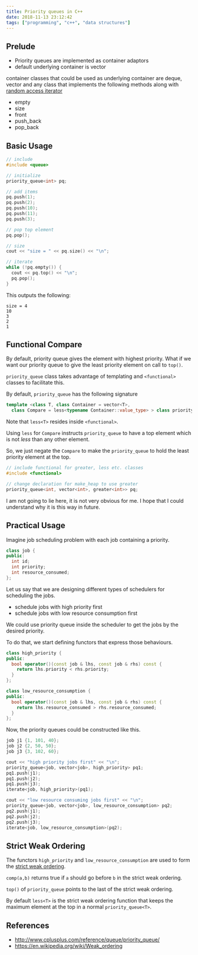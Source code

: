 ```yaml
---
title: Priority queues in C++
date: 2018-11-13 23:12:42
tags: ["programming", "c++", "data structures"]
---
```


## Prelude

- Priority queues are implemented as container adaptors
- default underlying container is vector

container classes that could be used as underlying container are deque, vector and any class that implements the following methods along with [random access iterator](http://www.cplusplus.com/reference/iterator/RandomAccessIterator/)
  - empty
  - size
  - front
  - push_back
  - pop_back

## Basic Usage

```cpp
// include
#include <queue>

// initialize
priority_queue<int> pq;

// add items
pq.push(1);
pq.push(2);
pq.push(10);
pq.push(11);
pq.push(3);

// pop top element
pq.pop();

// size
cout << "size = " << pq.size() << "\n";

// iterate
while (!pq.empty()) {
  cout << pq.top() << "\n";
  pq.pop();
}
```
This outputs the following:
```
size = 4
10
3
2
1
```

## Functional Compare
By default, priority queue gives the element with highest priority. What if we want our priority queue to give the least priority element on call to `top()`.

`priority_queue` class takes advantage of templating and `<functional>` classes to facilitate this.

By default, `priority_queue` has the following signature
```cpp
template <class T, class Container = vector<T>,
  class Compare = less<typename Container::value_type> > class priority_queue;
```

Note that `less<T>` resides inside `<functional>`.

Using `less` for `Compare` instructs `priority_queue` to have a top element which is not *less* than any other element.

So, we just negate the `Compare` to make the `priority_queue` to hold the least priority element at the top.

```cpp
// include functional for greater, less etc. classes
#include <functional>

// change declaration for make_heap to use greater
priority_queue<int, vector<int>, greater<int>> pq;
```

I am not going to lie here, it is not very obvious for me. I hope that I could understand why it is this way in future.

## Practical Usage

Imagine job scheduling problem with each job containing a priority.
```cpp
class job {
public:
  int id;
  int priority;
  int resource_consumed;
};
```

Let us say that we are designing different types of schedulers for scheduling the jobs.

- schedule jobs with high priority first
- schedule jobs with low resource consumption first

We could use priority queue inside the scheduler to get the jobs by the desired priority.

To do that, we start defining functors that express those behaviours.

```cpp
class high_priority {
public:
  bool operator()(const job & lhs, const job & rhs) const {
    return lhs.priority < rhs.priority;
  }
};

class low_resource_consumption {
public:
  bool operator()(const job & lhs, const job & rhs) const {
    return lhs.resource_consumed > rhs.resource_consumed;
  }
};
```

Now, the priority queues could be constructed like this.
```cpp
job j1 {1, 101, 40};
job j2 {2, 50, 50};
job j3 {3, 102, 60};

cout << "high priority jobs first" << "\n";
priority_queue<job, vector<job>, high_priority> pq1;
pq1.push(j1);
pq1.push(j2);
pq1.push(j3);
iterate<job, high_priority>(pq1);

cout << "low resource consuming jobs first" << "\n";
priority_queue<job, vector<job>, low_resource_consumption> pq2;
pq2.push(j1);
pq2.push(j2);
pq2.push(j3);
iterate<job, low_resource_consumption>(pq2);
```

## Strict Weak Ordering

The functors `high_priority` and `low_resource_consumption` are used to form the [strict weak ordering](https://en.wikipedia.org/wiki/Weak_ordering#Examples).

`comp(a,b)` returns true if `a` should go before `b` in the strict weak ordering.

`top()` of `priority_queue` points to the last of the strict weak ordering.

By default `less<T>` is the strict weak ordering function that keeps the maximum element at the top in a normal `priority_queue<T>`.

## References
- http://www.cplusplus.com/reference/queue/priority_queue/
- https://en.wikipedia.org/wiki/Weak_ordering

